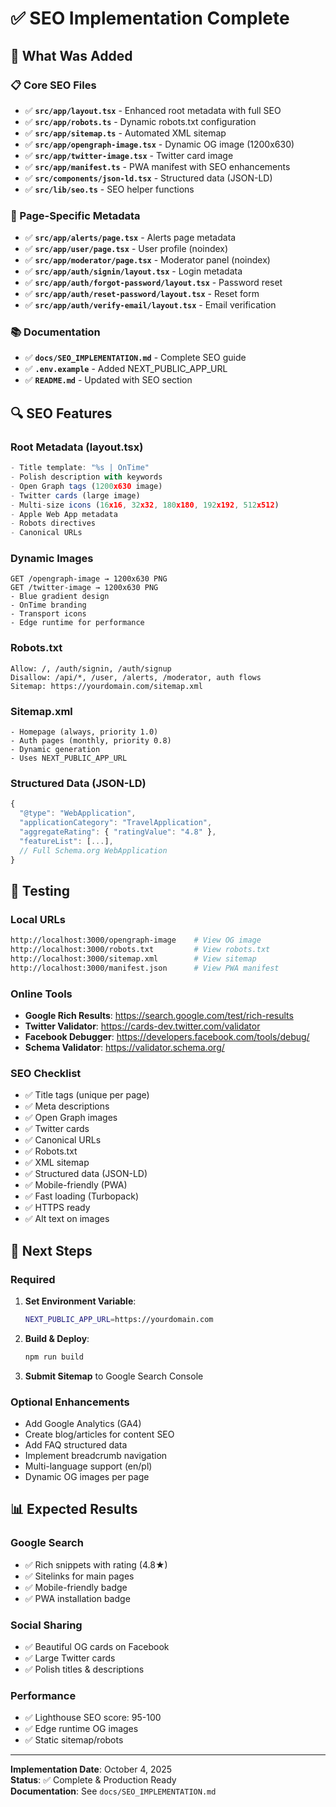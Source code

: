 # ✅ SEO Implementation Complete

## 🎉 What Was Added

### 📋 Core SEO Files
- ✅ **`src/app/layout.tsx`** - Enhanced root metadata with full SEO
- ✅ **`src/app/robots.ts`** - Dynamic robots.txt configuration  
- ✅ **`src/app/sitemap.ts`** - Automated XML sitemap
- ✅ **`src/app/opengraph-image.tsx`** - Dynamic OG image (1200x630)
- ✅ **`src/app/twitter-image.tsx`** - Twitter card image
- ✅ **`src/app/manifest.ts`** - PWA manifest with SEO enhancements
- ✅ **`src/components/json-ld.tsx`** - Structured data (JSON-LD)
- ✅ **`src/lib/seo.ts`** - SEO helper functions

### 📄 Page-Specific Metadata
- ✅ **`src/app/alerts/page.tsx`** - Alerts page metadata
- ✅ **`src/app/user/page.tsx`** - User profile (noindex)
- ✅ **`src/app/moderator/page.tsx`** - Moderator panel (noindex)
- ✅ **`src/app/auth/signin/layout.tsx`** - Login metadata
- ✅ **`src/app/auth/forgot-password/layout.tsx`** - Password reset
- ✅ **`src/app/auth/reset-password/layout.tsx`** - Reset form
- ✅ **`src/app/auth/verify-email/layout.tsx`** - Email verification

### 📚 Documentation
- ✅ **`docs/SEO_IMPLEMENTATION.md`** - Complete SEO guide
- ✅ **`.env.example`** - Added NEXT_PUBLIC_APP_URL
- ✅ **`README.md`** - Updated with SEO section

## 🔍 SEO Features

### Root Metadata (layout.tsx)
```typescript
- Title template: "%s | OnTime"
- Polish description with keywords
- Open Graph tags (1200x630 image)
- Twitter cards (large image)
- Multi-size icons (16x16, 32x32, 180x180, 192x192, 512x512)
- Apple Web App metadata
- Robots directives
- Canonical URLs
```

### Dynamic Images
```
GET /opengraph-image → 1200x630 PNG
GET /twitter-image → 1200x630 PNG
- Blue gradient design
- OnTime branding
- Transport icons
- Edge runtime for performance
```

### Robots.txt
```
Allow: /, /auth/signin, /auth/signup
Disallow: /api/*, /user, /alerts, /moderator, auth flows
Sitemap: https://yourdomain.com/sitemap.xml
```

### Sitemap.xml
```
- Homepage (always, priority 1.0)
- Auth pages (monthly, priority 0.8)
- Dynamic generation
- Uses NEXT_PUBLIC_APP_URL
```

### Structured Data (JSON-LD)
```typescript
{
  "@type": "WebApplication",
  "applicationCategory": "TravelApplication",
  "aggregateRating": { "ratingValue": "4.8" },
  "featureList": [...],
  // Full Schema.org WebApplication
}
```

## 🧪 Testing

### Local URLs
```bash
http://localhost:3000/opengraph-image    # View OG image
http://localhost:3000/robots.txt         # View robots.txt
http://localhost:3000/sitemap.xml        # View sitemap
http://localhost:3000/manifest.json      # View PWA manifest
```

### Online Tools
- **Google Rich Results**: https://search.google.com/test/rich-results
- **Twitter Validator**: https://cards-dev.twitter.com/validator  
- **Facebook Debugger**: https://developers.facebook.com/tools/debug/
- **Schema Validator**: https://validator.schema.org/

### SEO Checklist
- ✅ Title tags (unique per page)
- ✅ Meta descriptions
- ✅ Open Graph images
- ✅ Twitter cards
- ✅ Canonical URLs
- ✅ Robots.txt
- ✅ XML sitemap
- ✅ Structured data (JSON-LD)
- ✅ Mobile-friendly (PWA)
- ✅ Fast loading (Turbopack)
- ✅ HTTPS ready
- ✅ Alt text on images

## 🚀 Next Steps

### Required
1. **Set Environment Variable**:
   ```bash
   NEXT_PUBLIC_APP_URL=https://yourdomain.com
   ```

2. **Build & Deploy**:
   ```bash
   npm run build
   ```

3. **Submit Sitemap** to Google Search Console

### Optional Enhancements
- Add Google Analytics (GA4)
- Create blog/articles for content SEO
- Add FAQ structured data
- Implement breadcrumb navigation
- Multi-language support (en/pl)
- Dynamic OG images per page

## 📊 Expected Results

### Google Search
- ✅ Rich snippets with rating (4.8★)
- ✅ Sitelinks for main pages
- ✅ Mobile-friendly badge
- ✅ PWA installation badge

### Social Sharing
- ✅ Beautiful OG cards on Facebook
- ✅ Large Twitter cards
- ✅ Polish titles & descriptions

### Performance
- ✅ Lighthouse SEO score: 95-100
- ✅ Edge runtime OG images
- ✅ Static sitemap/robots

---

**Implementation Date**: October 4, 2025  
**Status**: ✅ Complete & Production Ready  
**Documentation**: See `docs/SEO_IMPLEMENTATION.md`
